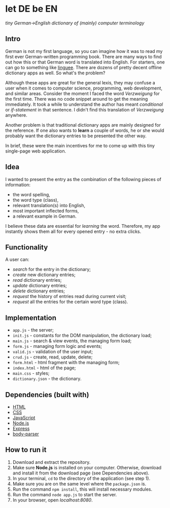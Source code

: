 # let DE be EN
*tiny German->English dictionary of (mainly) computer terminology* 

## Intro

German is not my first language, so you can imagine how it was to read my 
first ever German-written programming book. There are many ways to find out 
how this or that German word is translated into English. For starters, one can 
go to something like [linguee](https://www.linguee.com/). There are dozens of 
pretty decent offline dictionary apps as well. So what's the problem?

Although these apps are great for the general lexis, they may confuse a user
when it comes to computer science, programming, web development, and similar
areas. Consider the moment I faced the word *Verzweigung* for the first time. 
There was no code snippet around to get the meaning immediately. It took a 
while to understand the author has meant *conditional* or *if-statement* in 
that sentence. I didn't find this translation of *Verzweigung* anywhere.

Another problem is that traditional dictionary apps are mainly designed for the
reference. If one also wants to **learn** a couple of words, he or she would
probably want the dictionary entries to be presented the other way.

In brief, these were the main incentives for me to come up with this tiny 
single-page web application.

## Idea

I wanted to present the entry as the combination of the following pieces of 
information:

- the word spelling,
- the word type (class),
- relevant translation(s) into English,
- most important inflected forms,
- a relevant example in German.

I believe these data are essential for *learning* the word. Therefore, my app 
instantly shows them all for every opened entry - no extra clicks.

## Functionality

A user can:

- *search* for the entry in the dictionary;
- *create* new dictionary entries;
- *read* dictionary entries;
- *update* dictionary entries;
- *delete* dictionary entries;
- *request* the history of entries read during current visit;
- *request* all the entries for the certain word type (class). 

## Implementation

- `app.js` - the server;
- `init.js` - constants for the DOM manipulation, the dictionary load;
- `main.js` - search & view events, the managing form load;
- `form.js` - managing form logic and events;
- `valid.js` - validation of the user input;
- `crud.js` - create, read, update, delete;
- `form.html` - html fragment with the managing form;
- `index.html` - html of the page;
- `main.css` - styles;
- `dictionary.json` - the dictionary.  

## Dependencies (built with) 

- [HTML](https://www.w3.org/html/)
- [CSS](https://www.w3.org/Style/CSS/)
- [JavaScript](https://developer.mozilla.org/bm/docs/Web/JavaScript)
- [Node.js](https://nodejs.org/en/download/)
- [Express](http://expressjs.com/)
- [body-parser](https://github.com/expressjs/body-parser)

## How to run it

1. Download and extract the repository.
2. Make sure **Node.js** is installed on your computer. Otherwise, download and 
   install it from the download page (see Dependencies above).
3. In your terminal, `cd` to the directory of the application (see step 1).
4. Make sure you are on the same level where the `package.json` is.
5. Run the command `npm install`, this will install necessary modules.
6. Run the command `node app.js` to start the server.
7. In your browser, open *localhost:8080*.